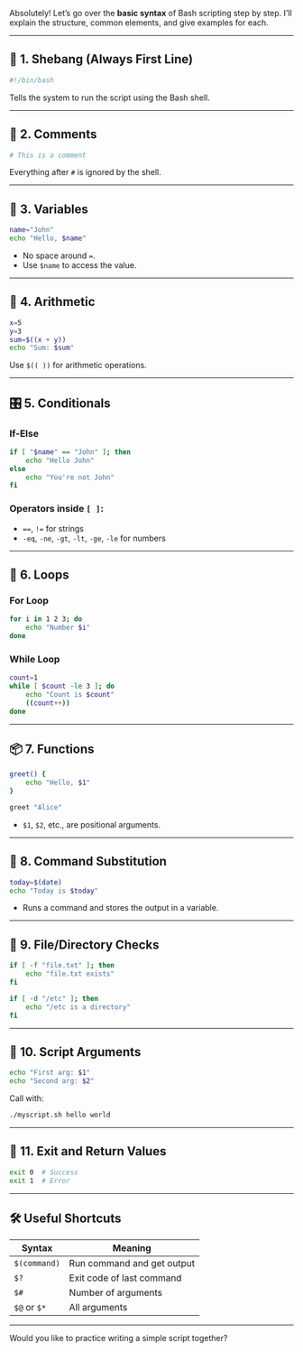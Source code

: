 Absolutely! Let’s go over the **basic syntax** of Bash scripting step by step. I’ll explain the structure, common elements, and give examples for each.

---

## 🔧 **1. Shebang (Always First Line)**

```bash
#!/bin/bash
```

Tells the system to run the script using the Bash shell.

---

## 💬 **2. Comments**

```bash
# This is a comment
```

Everything after `#` is ignored by the shell.

---

## 📄 **3. Variables**

```bash
name="John"
echo "Hello, $name"
```

* No space around `=`.
* Use `$name` to access the value.

---

## 🧮 **4. Arithmetic**

```bash
x=5
y=3
sum=$((x + y))
echo "Sum: $sum"
```

Use `$(( ))` for arithmetic operations.

---

## 🎛️ **5. Conditionals**

### If-Else

```bash
if [ "$name" == "John" ]; then
    echo "Hello John"
else
    echo "You're not John"
fi
```

### Operators inside `[ ]`:

* `==`, `!=` for strings
* `-eq`, `-ne`, `-gt`, `-lt`, `-ge`, `-le` for numbers

---

## 🔁 **6. Loops**

### For Loop

```bash
for i in 1 2 3; do
    echo "Number $i"
done
```

### While Loop

```bash
count=1
while [ $count -le 3 ]; do
    echo "Count is $count"
    ((count++))
done
```

---

## 📦 **7. Functions**

```bash
greet() {
    echo "Hello, $1"
}

greet "Alice"
```

* `$1`, `$2`, etc., are positional arguments.

---

## 🔀 **8. Command Substitution**

```bash
today=$(date)
echo "Today is $today"
```

* Runs a command and stores the output in a variable.

---

## 📂 **9. File/Directory Checks**

```bash
if [ -f "file.txt" ]; then
    echo "file.txt exists"
fi

if [ -d "/etc" ]; then
    echo "/etc is a directory"
fi
```

---

## 🔢 **10. Script Arguments**

```bash
echo "First arg: $1"
echo "Second arg: $2"
```

Call with:

```bash
./myscript.sh hello world
```

---

## 🧼 **11. Exit and Return Values**

```bash
exit 0  # Success
exit 1  # Error
```

---

## 🛠️ Useful Shortcuts

| Syntax       | Meaning                    |
| ------------ | -------------------------- |
| `$(command)` | Run command and get output |
| `$?`         | Exit code of last command  |
| `$#`         | Number of arguments        |
| `$@` or `$*` | All arguments              |

---

Would you like to practice writing a simple script together?

